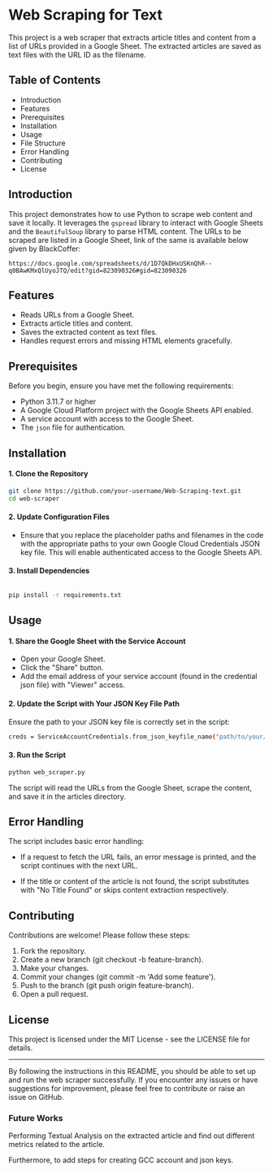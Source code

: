 # Web Scraping for Text

This project is a web scraper that extracts article titles and content from a list of URLs provided in a Google Sheet. The extracted articles are saved as text files with the URL ID as the filename.

## Table of Contents

* Introduction
* Features
* Prerequisites
* Installation
* Usage
* File Structure
* Error Handling
* Contributing
* License

## Introduction

This project demonstrates how to use Python to scrape web content and save it locally. It leverages the `gspread` library to interact with Google Sheets and the `BeautifulSoup` library to parse HTML content. The URLs to be scraped are listed in a Google Sheet, link of the same is available below given by BlackCoffer: 

`https://docs.google.com/spreadsheets/d/1D7QkDHxUSKnQhR--q0BAwKMxQlUyoJTQ/edit?gid=823090326#gid=823090326`


## Features

* Reads URLs from a Google Sheet.
* Extracts article titles and content.
* Saves the extracted content as text files.
* Handles request errors and missing HTML elements gracefully.

## Prerequisites

Before you begin, ensure you have met the following requirements:

* Python 3.11.7 or higher
* A Google Cloud Platform project with the Google Sheets API enabled.
* A service account with access to the Google Sheet.
* The `json` file for authentication.

<!-- ! how to get the json key from GCC???? --- ADDDDDD a file/link/steps for that -->

## Installation

#### 1. Clone the Repository

```bash
git clone https://github.com/your-username/Web-Scraping-text.git
cd web-scraper
```

#### 2. Update Configuration Files

* Ensure that you replace the placeholder paths and filenames in the code with the appropriate paths to your own Google Cloud Credentials JSON key file. This will enable authenticated access to the Google Sheets API.

#### 3. Install Dependencies

```bash

pip install -r requirements.txt
```

## Usage

#### 1. Share the Google Sheet with the Service Account

* Open your Google Sheet.
* Click the "Share" button.
* Add the email address of your service account (found in the credential json file) with "Viewer" access.

#### 2. Update the Script with Your JSON Key File Path

Ensure the path to your JSON key file is correctly set in the script:
```bash
creds = ServiceAccountCredentials.from_json_keyfile_name("path/to/your/json/file", scope)
```

#### 3. Run the Script
```bash
python web_scraper.py
```
The script will read the URLs from the Google Sheet, scrape the content, and save it in the articles directory.

<!-- ## File Structure

web-scraper/ 
│
├── articles/                      # Directory where the scraped articles will be saved
│   ├── <URL_ID_1>.txt
│   ├── <URL_ID_2>.txt
│   └── ...
│
├── requirements.txt               # List of required Python packages
├── certain-density-411209-233e2fd7eb18.json  # Service account credentials (not included in the repository)
├── web_scraper.py                 # The main script for web scraping
└── README.md                      # This README file -->

## Error Handling
The script includes basic error handling:

* If a request to fetch the URL fails, an error message is printed, and the script continues with the next URL.

* If the title or content of the article is not found, the script substitutes with "No Title Found" or skips content extraction respectively.

## Contributing
Contributions are welcome! Please follow these steps:

1. Fork the repository.
2. Create a new branch (git checkout -b feature-branch).
3. Make your changes.
4. Commit your changes (git commit -m 'Add some feature').
5. Push to the branch (git push origin feature-branch).
6. Open a pull request.

## License
This project is licensed under the MIT License - see the LICENSE file for details.

--- 

By following the instructions in this README, you should be able to set up and run the web scraper successfully. If you encounter any issues or have suggestions for improvement, please feel free to contribute or raise an issue on GitHub.

### Future Works

Performing Textual Analysis on the extracted article and find out different metrics related to the article.

Furthermore, to add steps for creating GCC account and json keys. 